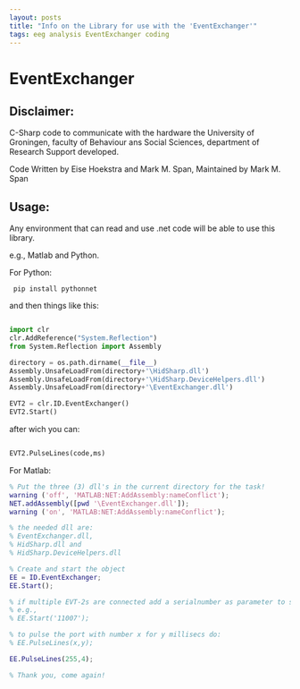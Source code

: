 ```yaml
---
layout: posts
title: "Info on the Library for use with the 'EventExchanger'"
tags: eeg analysis EventExchanger coding
---
```


# EventExchanger

## Disclaimer:

C-Sharp code to communicate with the hardware the University of Groningen,
faculty of Behaviour ans Social Sciences, department of Research Support developed.

Code Written by Eise Hoekstra and Mark M. Span, Maintained by Mark M. Span

## Usage:

Any environment that can read and use .net code will be able to use this library.

e.g., Matlab and Python.

For Python:

```
 pip install pythonnet
```
and then things like this:

``` python

import clr
clr.AddReference("System.Reflection")
from System.Reflection import Assembly

directory = os.path.dirname(__file__)
Assembly.UnsafeLoadFrom(directory+'\HidSharp.dll')
Assembly.UnsafeLoadFrom(directory+'\HidSharp.DeviceHelpers.dll')
Assembly.UnsafeLoadFrom(directory+'\EventExchanger.dll')

EVT2 = clr.ID.EventExchanger()
EVT2.Start()
```

after wich you can:

``` python

EVT2.PulseLines(code,ms)

```

For Matlab:

``` matlab
% Put the three (3) dll's in the current directory for the task!
warning ('off', 'MATLAB:NET:AddAssembly:nameConflict');
NET.addAssembly([pwd '\EventExchanger.dll']);
warning ('on', 'MATLAB:NET:AddAssembly:nameConflict');

% the needed dll are:
% EventExchanger.dll,
% HidSharp.dll and
% HidSharp.DeviceHelpers.dll

% Create and start the object
EE = ID.EventExchanger;
EE.Start();

% if multiple EVT-2s are connected add a serialnumber as parameter to start
% e.g.,
% EE.Start('11007');

% to pulse the port with number x for y millisecs do:
% EE.PulseLines(x,y);

EE.PulseLines(255,4);

% Thank you, come again!
```
